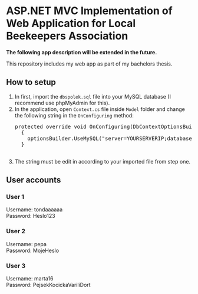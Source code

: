 <h1> ASP.NET MVC Implementation of Web Application for Local Beekeepers Association</h1>
<b>The following app description will be extended in the future.</b>
<p>This repository includes my web app as part of my bachelors thesis. </p>

<h2>How to setup</h2>
<ol>
  <li>In first, import the <code>dbspolek.sql</code> file into your MySQL database (I recommend use phpMyAdmin for this).</li>
  <li>In the application, open <code>Context.cs</code> file inside <code>Model</code> folder and change the following string in the <code>OnConfiguring</code> method:</li>
  <pre>
protected override void OnConfiguring(DbContextOptionsBuilder optionsBuilder)
  {
    optionsBuilder.UseMySQL("server=YOURSERVERIP;database=YOURDATABASENAME;user=YOURUSERNAME;password=YOURPASSWORD");
  }
  </pre>
  <li>The string must be edit in according to your imported file from step one.</li>
</ol>
<h2>User accounts</h2>
<h3>User 1</h3>
<p>
  Username: tondaaaaaa<br>
  Password: Heslo123
</p>
<h3>User 2</h3>
<p>
  Username: pepa<br>
  Password: MojeHeslo
</p>
<h3>User 3</h3>
<p>
  Username: marta16<br>
  Password: PejsekKocickaVariliDort
</p>
